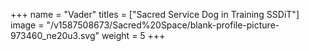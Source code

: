 +++
name = "Vader"
titles = ["Sacred Service Dog in Training SSDiT"]
image = "/v1587508673/Sacred%20Space/blank-profile-picture-973460_ne20u3.svg"
weight = 5
+++